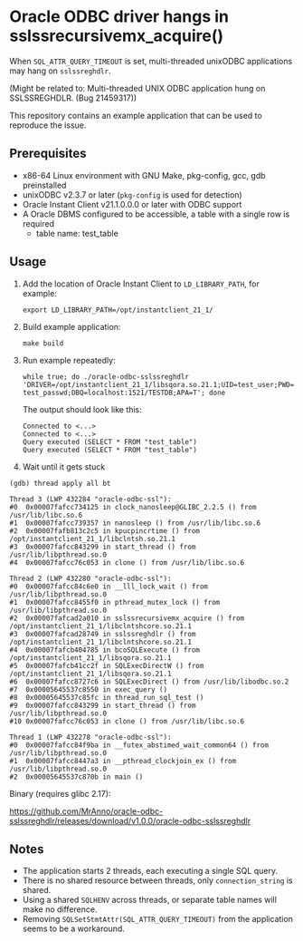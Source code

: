 # Oracle ODBC driver hangs in sslssrecursivemx_acquire()

When `SQL_ATTR_QUERY_TIMEOUT` is set, multi-threaded unixODBC applications may
hang on `sslssreghdlr`.

(Might be related to: Multi-threaded UNIX ODBC application hung on SSLSSREGHDLR. (Bug 21459317))

This repository contains an example application that can be used to reproduce
the issue.

## Prerequisites

- x86-64 Linux environment with GNU Make, pkg-config, gcc, gdb preinstalled
- unixODBC v2.3.7 or later (`pkg-config` is used for detection)
- Oracle Instant Client v21.1.0.0.0 or later with ODBC support
- A Oracle DBMS configured to be accessible, a table with a single row is required
  - table name: test_table

## Usage

1. Add the location of Oracle Instant Client to `LD_LIBRARY_PATH`, for example:

   `export LD_LIBRARY_PATH=/opt/instantclient_21_1/`

2. Build example application:

   `make build`

3. Run example repeatedly:

   `while true; do ./oracle-odbc-sslssreghdlr 'DRIVER=/opt/instantclient_21_1/libsqora.so.21.1;UID=test_user;PWD=test_passwd;DBQ=localhost:1521/TESTDB;APA=T'; done`

   The output should look like this:
   ```
   Connected to <...>
   Connected to <...>
   Query executed (SELECT * FROM "test_table")
   Query executed (SELECT * FROM "test_table")
   ```

4. Wait until it gets stuck

```
(gdb) thread apply all bt

Thread 3 (LWP 432284 "oracle-odbc-ssl"):
#0  0x00007fafcc734125 in clock_nanosleep@GLIBC_2.2.5 () from /usr/lib/libc.so.6
#1  0x00007fafcc739357 in nanosleep () from /usr/lib/libc.so.6
#2  0x00007fafb813c2c5 in kpucpincrtime () from /opt/instantclient_21_1/libclntsh.so.21.1
#3  0x00007fafcc843299 in start_thread () from /usr/lib/libpthread.so.0
#4  0x00007fafcc76c053 in clone () from /usr/lib/libc.so.6

Thread 2 (LWP 432280 "oracle-odbc-ssl"):
#0  0x00007fafcc84c6e0 in __lll_lock_wait () from /usr/lib/libpthread.so.0
#1  0x00007fafcc8455f0 in pthread_mutex_lock () from /usr/lib/libpthread.so.0
#2  0x00007fafcad2a010 in sslssrecursivemx_acquire () from /opt/instantclient_21_1/libclntshcore.so.21.1
#3  0x00007fafcad28749 in sslssreghdlr () from /opt/instantclient_21_1/libclntshcore.so.21.1
#4  0x00007fafcb404785 in bcoSQLExecute () from /opt/instantclient_21_1/libsqora.so.21.1
#5  0x00007fafcb41cc2f in SQLExecDirectW () from /opt/instantclient_21_1/libsqora.so.21.1
#6  0x00007fafcc8727c6 in SQLExecDirect () from /usr/lib/libodbc.so.2
#7  0x00005645537c8550 in exec_query ()
#8  0x00005645537c85fc in thread_run_sql_test ()
#9  0x00007fafcc843299 in start_thread () from /usr/lib/libpthread.so.0
#10 0x00007fafcc76c053 in clone () from /usr/lib/libc.so.6

Thread 1 (LWP 432278 "oracle-odbc-ssl"):
#0  0x00007fafcc84f9ba in __futex_abstimed_wait_common64 () from /usr/lib/libpthread.so.0
#1  0x00007fafcc8447a3 in __pthread_clockjoin_ex () from /usr/lib/libpthread.so.0
#2  0x00005645537c870b in main ()
```


Binary (requires glibc 2.17):

https://github.com/MrAnno/oracle-odbc-sslssreghdlr/releases/download/v1.0.0/oracle-odbc-sslssreghdlr

## Notes

- The application starts 2 threads, each executing a single SQL query.
- There is no shared resource between threads, only `connection_string` is shared.
- Using a shared `SQLHENV` across threads, or separate table names will make no difference.
- Removing `SQLSetStmtAttr(SQL_ATTR_QUERY_TIMEOUT)` from the application seems to be a workaround.
